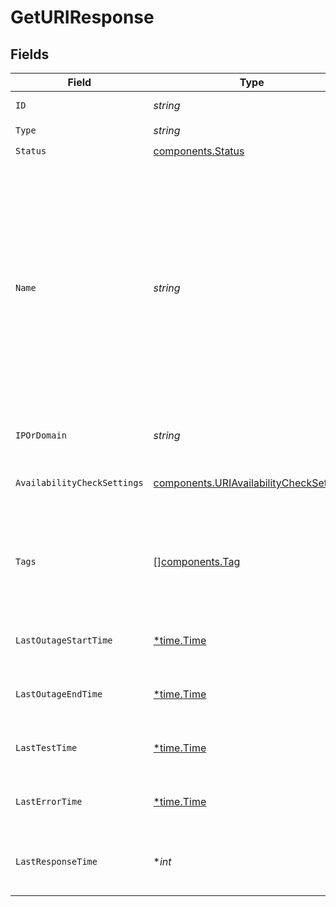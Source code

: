 # GetURIResponse


## Fields

| Field                                                                                                                                                                                                                | Type                                                                                                                                                                                                                 | Required                                                                                                                                                                                                             | Description                                                                                                                                                                                                          | Example                                                                                                                                                                                                              |
| -------------------------------------------------------------------------------------------------------------------------------------------------------------------------------------------------------------------- | -------------------------------------------------------------------------------------------------------------------------------------------------------------------------------------------------------------------- | -------------------------------------------------------------------------------------------------------------------------------------------------------------------------------------------------------------------- | -------------------------------------------------------------------------------------------------------------------------------------------------------------------------------------------------------------------- | -------------------------------------------------------------------------------------------------------------------------------------------------------------------------------------------------------------------- |
| `ID`                                                                                                                                                                                                                 | *string*                                                                                                                                                                                                             | :heavy_check_mark:                                                                                                                                                                                                   | N/A                                                                                                                                                                                                                  | e-1448474379026206720                                                                                                                                                                                                |
| `Type`                                                                                                                                                                                                               | *string*                                                                                                                                                                                                             | :heavy_check_mark:                                                                                                                                                                                                   | N/A                                                                                                                                                                                                                  | Uri                                                                                                                                                                                                                  |
| `Status`                                                                                                                                                                                                             | [components.Status](../../models/components/status.md)                                                                                                                                                               | :heavy_check_mark:                                                                                                                                                                                                   | N/A                                                                                                                                                                                                                  | up                                                                                                                                                                                                                   |
| `Name`                                                                                                                                                                                                               | *string*                                                                                                                                                                                                             | :heavy_check_mark:                                                                                                                                                                                                   |   Name of the URI, which must be unique within the organization.<br/>  The name must also not contain any control characters, any white space other than space (U+0020), or any consecutive, leading or trailing spaces. | solarwinds.com                                                                                                                                                                                                       |
| `IPOrDomain`                                                                                                                                                                                                         | *string*                                                                                                                                                                                                             | :heavy_check_mark:                                                                                                                                                                                                   | IP/domain address of the URI.                                                                                                                                                                                        | solarwinds.com                                                                                                                                                                                                       |
| `AvailabilityCheckSettings`                                                                                                                                                                                          | [components.URIAvailabilityCheckSettings](../../models/components/uriavailabilitychecksettings.md)                                                                                                                   | :heavy_check_mark:                                                                                                                                                                                                   | Availability tests configuration for the URI.                                                                                                                                                                        |                                                                                                                                                                                                                      |
| `Tags`                                                                                                                                                                                                               | [][components.Tag](../../models/components/tag.md)                                                                                                                                                                   | :heavy_minus_sign:                                                                                                                                                                                                   | Entity tags. Tag is a key-value pair, where there may be only single tag value for the same key.                                                                                                                     | [<br/>{<br/>"key": "environment",<br/>"value": "production"<br/>}<br/>]                                                                                                                                              |
| `LastOutageStartTime`                                                                                                                                                                                                | [*time.Time](https://pkg.go.dev/time#Time)                                                                                                                                                                           | :heavy_minus_sign:                                                                                                                                                                                                   | Time when the last outage started.                                                                                                                                                                                   | 2025-01-15T14:31:19.735Z                                                                                                                                                                                             |
| `LastOutageEndTime`                                                                                                                                                                                                  | [*time.Time](https://pkg.go.dev/time#Time)                                                                                                                                                                           | :heavy_minus_sign:                                                                                                                                                                                                   | Time when the last outage ended.                                                                                                                                                                                     | 2025-01-15T14:31:19.735Z                                                                                                                                                                                             |
| `LastTestTime`                                                                                                                                                                                                       | [*time.Time](https://pkg.go.dev/time#Time)                                                                                                                                                                           | :heavy_minus_sign:                                                                                                                                                                                                   | Time when the last test was performed.                                                                                                                                                                               | 2025-01-15T14:31:19.735Z                                                                                                                                                                                             |
| `LastErrorTime`                                                                                                                                                                                                      | [*time.Time](https://pkg.go.dev/time#Time)                                                                                                                                                                           | :heavy_minus_sign:                                                                                                                                                                                                   | Last time when a synthetic test failed.                                                                                                                                                                              | 2025-01-15T14:31:19.735Z                                                                                                                                                                                             |
| `LastResponseTime`                                                                                                                                                                                                   | **int*                                                                                                                                                                                                               | :heavy_minus_sign:                                                                                                                                                                                                   | Response time from the last synthetic check in milliseconds.                                                                                                                                                         | 376                                                                                                                                                                                                                  |